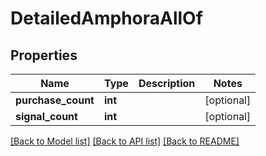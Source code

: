 # DetailedAmphoraAllOf

## Properties
Name | Type | Description | Notes
------------ | ------------- | ------------- | -------------
**purchase_count** | **int** |  | [optional] 
**signal_count** | **int** |  | [optional] 

[[Back to Model list]](../README.md#documentation-for-models) [[Back to API list]](../README.md#documentation-for-api-endpoints) [[Back to README]](../README.md)


